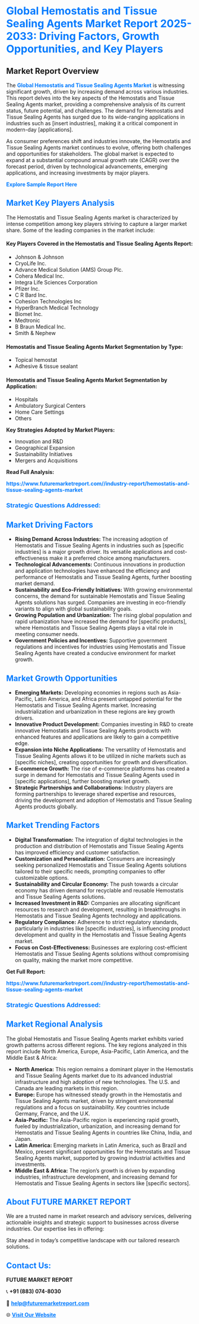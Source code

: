 <h1 style="color: #007BFF;">Global Hemostatis and Tissue Sealing Agents Market Report 2025-2033: Driving Factors, Growth Opportunities, and Key Players</h1>

<section id="overview">
<h2>Market Report Overview</h2>
<p>The <a href="https://www.futuremarketreport.com//industry-report/hemostatis-and-tissue-sealing-agents-market" style="color: #007BFF; text-decoration: none;"><strong>Global Hemostatis and Tissue Sealing Agents Market</strong></a> is witnessing significant growth, driven by increasing demand across various industries. This report delves into the key aspects of the Hemostatis and Tissue Sealing Agents market, providing a comprehensive analysis of its current status, future potential, and challenges. The demand for Hemostatis and Tissue Sealing Agents has surged due to its wide-ranging applications in industries such as [insert industries], making it a critical component in modern-day [applications].</p>
<p>As consumer preferences shift and industries innovate, the Hemostatis and Tissue Sealing Agents market continues to evolve, offering both challenges and opportunities for stakeholders. The global market is expected to expand at a substantial compound annual growth rate (CAGR) over the forecast period, driven by technological advancements, emerging applications, and increasing investments by major players.</p>
</section>

<section id="overview">
<p><a href="https://www.futuremarketreport.com//request-sample/reportId=60558" style="color: #007BFF; text-decoration: none;"><strong>Explore Sample Report Here</strong></a></p>
</section>

<section id="key-players">
<h2 style="color: #007BFF;">Market Key Players Analysis</h2>
<p>The Hemostatis and Tissue Sealing Agents market is characterized by intense competition among key players striving to capture a larger market share. Some of the leading companies in the market include:</p>
<h4>Key Players Covered in the Hemostatis and Tissue Sealing Agents Report:</h4>
<ul><li>Johnson &amp; Johnson</li><li>CryoLife Inc.</li><li>Advance Medical Solution (AMS) Group Plc.</li><li>Cohera Medical Inc.</li><li>Integra Life Sciences Corporation</li><li>Pfizer Inc.</li><li>C R Bard Inc.</li><li>Cohesion Technologies Inc</li><li>HyperBranch Medical Technology</li><li>Biomet Inc.</li><li>Medtronic</li><li>B Braun Medical Inc.</li><li>Smith &amp; Nephew</li></ul>
<h4>Hemostatis and Tissue Sealing Agents Market Segmentation by Type:</h4>
<ul><li>Topical hemostat</li><li>Adhesive &amp; tissue sealant</li></ul>

<h4>Hemostatis and Tissue Sealing Agents Market Segmentation by Application:</h4>
<ul><li>Hospitals</li><li>Ambulatory Surgical Centers</li><li>Home Care Settings</li><li>Others</li></ul>
<p><strong>Key Strategies Adopted by Market Players:</strong></p>
<ul>
<li>Innovation and R&D</li>
<li>Geographical Expansion</li>
<li>Sustainability Initiatives</li>
<li>Mergers and Acquisitions</li>
</ul>
</section>

<section>
<p><strong>Read Full Analysis: </strong></p><a href="https://www.futuremarketreport.com//industry-report/hemostatis-and-tissue-sealing-agents-market" style="color: #007BFF; text-decoration: none;"><strong>https://www.futuremarketreport.com//industry-report/hemostatis-and-tissue-sealing-agents-market</strong></a>
<h3 style="color: #007BFF;">Strategic Questions Addressed:</h3>
</section>

<section id="driving-factors">
<h2 style="color: #007BFF;">Market Driving Factors</h2>
<ul>
<li><strong>Rising Demand Across Industries:</strong> The increasing adoption of Hemostatis and Tissue Sealing Agents in industries such as [specific industries] is a major growth driver. Its versatile applications and cost-effectiveness make it a preferred choice among manufacturers.</li>
<li><strong>Technological Advancements:</strong> Continuous innovations in production and application technologies have enhanced the efficiency and performance of Hemostatis and Tissue Sealing Agents, further boosting market demand.</li>
<li><strong>Sustainability and Eco-Friendly Initiatives:</strong> With growing environmental concerns, the demand for sustainable Hemostatis and Tissue Sealing Agents solutions has surged. Companies are investing in eco-friendly variants to align with global sustainability goals.</li>
<li><strong>Growing Population and Urbanization:</strong> The rising global population and rapid urbanization have increased the demand for [specific products], where Hemostatis and Tissue Sealing Agents plays a vital role in meeting consumer needs.</li>
<li><strong>Government Policies and Incentives:</strong> Supportive government regulations and incentives for industries using Hemostatis and Tissue Sealing Agents have created a conducive environment for market growth.</li>
</ul>
</section>

<section id="growth-opportunities">
<h2 style="color: #007BFF;">Market Growth Opportunities</h2>
<ul>
<li><strong>Emerging Markets:</strong> Developing economies in regions such as Asia-Pacific, Latin America, and Africa present untapped potential for the Hemostatis and Tissue Sealing Agents market. Increasing industrialization and urbanization in these regions are key growth drivers.</li>
<li><strong>Innovative Product Development:</strong> Companies investing in R&D to create innovative Hemostatis and Tissue Sealing Agents products with enhanced features and applications are likely to gain a competitive edge.</li>
<li><strong>Expansion into Niche Applications:</strong> The versatility of Hemostatis and Tissue Sealing Agents allows it to be utilized in niche markets such as [specific niches], creating opportunities for growth and diversification.</li>
<li><strong>E-commerce Growth:</strong> The rise of e-commerce platforms has created a surge in demand for Hemostatis and Tissue Sealing Agents used in [specific applications], further boosting market growth.</li>
<li><strong>Strategic Partnerships and Collaborations:</strong> Industry players are forming partnerships to leverage shared expertise and resources, driving the development and adoption of Hemostatis and Tissue Sealing Agents products globally.</li>
</ul>
</section>

<section id="trending-factors">
<h2 style="color: #007BFF;">Market Trending Factors</h2>
<ul>
<li><strong>Digital Transformation:</strong> The integration of digital technologies in the production and distribution of Hemostatis and Tissue Sealing Agents has improved efficiency and customer satisfaction.</li>
<li><strong>Customization and Personalization:</strong> Consumers are increasingly seeking personalized Hemostatis and Tissue Sealing Agents solutions tailored to their specific needs, prompting companies to offer customizable options.</li>
<li><strong>Sustainability and Circular Economy:</strong> The push towards a circular economy has driven demand for recyclable and reusable Hemostatis and Tissue Sealing Agents solutions.</li>
<li><strong>Increased Investment in R&D:</strong> Companies are allocating significant resources to research and development, resulting in breakthroughs in Hemostatis and Tissue Sealing Agents technology and applications.</li>
<li><strong>Regulatory Compliance:</strong> Adherence to strict regulatory standards, particularly in industries like [specific industries], is influencing product development and quality in the Hemostatis and Tissue Sealing Agents market.</li>
<li><strong>Focus on Cost-Effectiveness:</strong> Businesses are exploring cost-efficient Hemostatis and Tissue Sealing Agents solutions without compromising on quality, making the market more competitive.</li>
</ul>
</section>

<section>
<p><strong>Get Full Report: </strong></p><a href="https://www.futuremarketreport.com//industry-report/hemostatis-and-tissue-sealing-agents-market" style="color: #007BFF; text-decoration: none;"><strong>https://www.futuremarketreport.com//industry-report/hemostatis-and-tissue-sealing-agents-market</strong></a>
<h3 style="color: #007BFF;">Strategic Questions Addressed:</h3>
</section>


<section id="regional-analysis">
<h2 style="color: #007BFF;">Market Regional Analysis</h2>
<p>The global Hemostatis and Tissue Sealing Agents market exhibits varied growth patterns across different regions. The key regions analyzed in this report include North America, Europe, Asia-Pacific, Latin America, and the Middle East & Africa:</p>
<ul>
<li><strong>North America:</strong> This region remains a dominant player in the Hemostatis and Tissue Sealing Agents market due to its advanced industrial infrastructure and high adoption of new technologies. The U.S. and Canada are leading markets in this region.</li>
<li><strong>Europe:</strong> Europe has witnessed steady growth in the Hemostatis and Tissue Sealing Agents market, driven by stringent environmental regulations and a focus on sustainability. Key countries include Germany, France, and the U.K.</li>
<li><strong>Asia-Pacific:</strong> The Asia-Pacific region is experiencing rapid growth, fueled by industrialization, urbanization, and increasing demand for Hemostatis and Tissue Sealing Agents in countries like China, India, and Japan.</li>
<li><strong>Latin America:</strong> Emerging markets in Latin America, such as Brazil and Mexico, present significant opportunities for the Hemostatis and Tissue Sealing Agents market, supported by growing industrial activities and investments.</li>
<li><strong>Middle East & Africa:</strong> The region’s growth is driven by expanding industries, infrastructure development, and increasing demand for Hemostatis and Tissue Sealing Agents in sectors like [specific sectors].</li>
</ul>
</section>

<footer>
<h2 style="color: #007BFF;">About FUTURE MARKET REPORT</h2>
<p>We are a trusted name in market research and advisory services, delivering actionable insights and strategic support to businesses across diverse industries. Our expertise lies in offering:</p>

<p>Stay ahead in today’s competitive landscape with our tailored research solutions.</p>

<h2 style="color: #007BFF;">Contact Us:</h2>
<p><strong>FUTURE MARKET REPORT</strong></p>
<p>📞 <strong>+91 (883) 074-8030</strong></p>
<p>📧 <strong><a href="mailto:help@futuremarketreport.com" style="color: #007BFF;">help@futuremarketreport.com</a></strong></p>
<p>🌐 <strong><a href="https://www.futuremarketreport.com/" style="color: #007BFF;">Visit Our Website</a></strong></p>
</footer>